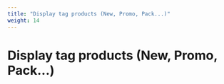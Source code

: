 ```yaml
---
title: "Display tag products (New, Promo, Pack...)"
weight: 14
---
```


# Display tag products (New, Promo, Pack...)
